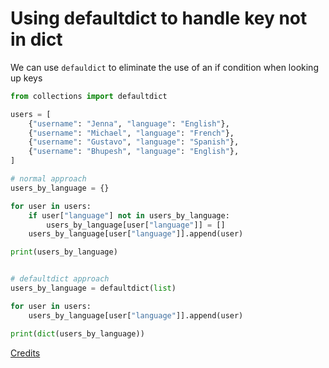 # Using defaultdict to handle key not in dict


We can use `defauldict` to eliminate the use of an if condition when looking up keys

```python
from collections import defaultdict

users = [
    {"username": "Jenna", "language": "English"},
    {"username": "Michael", "language": "French"},
    {"username": "Gustavo", "language": "Spanish"},
    {"username": "Bhupesh", "language": "English"},
]

# normal approach
users_by_language = {}

for user in users:
    if user["language"] not in users_by_language:
        users_by_language[user["language"]] = []
    users_by_language[user["language"]].append(user)

print(users_by_language)


# defaultdict approach
users_by_language = defaultdict(list)

for user in users:
    users_by_language[user["language"]].append(user)

print(dict(users_by_language))
```


[Credits](https://twitter.com/testdrivenio/status/1433101094654152704?s=20)
